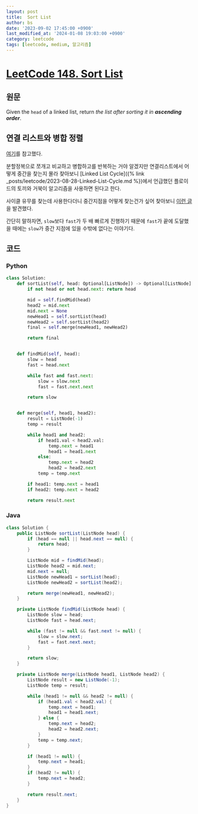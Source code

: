 ```yaml
---
layout: post
title:  Sort List
author: bs
date: '2023-09-02 17:45:00 +0900'
last_modified_at: '2024-01-08 19:03:00 +0900'
category: leetcode
tags: [leetcode, medium, 알고리즘]
---
```


# [LeetCode 148. Sort List](https://leetcode.com/problems/sort-list/)

## 원문
Given the `head` of a linked list, return *the list after sorting it in **ascending order***.

## 연결 리스트와 병합 정렬
[여기](https://www.geeksforgeeks.org/merge-sort-for-linked-list/)를 참고했다.

분할정복으로 쪼개고 비교하고 병합하고를 반복하는 거야 알겠지만 연결리스트에서 어떻게 중간을 찾는지 몰라 찾아보니 [Linked List Cycle]({% link _posts/leetcode/2023-08-28-Linked-List-Cycle.md %})에서 언급했던 플로이드의 토끼와 거북이 알고리즘을 사용하면 된다고 한다.

사이클 유무를 찾는데 사용한다더니 중간지점을 어떻게 찾는건가 싶어 찾아보니 [이런 글](https://dev.to/alisabaj/finding-the-middle-of-a-linked-list-36kp)을 발견했다.

간단히 말하자면, `slow`보다 `fast`가 두 배 빠르게 진행하기 때문에 `fast`가 끝에 도달했을 때에는 `slow`가 중간 지점에 있을 수밖에 없다는 이야기다.

## 코드
### Python
```python
class Solution:
    def sortList(self, head: Optional[ListNode]) -> Optional[ListNode]:
        if not head or not head.next: return head

        mid = self.findMid(head)
        head2 = mid.next
        mid.next = None
        newHead1 = self.sortList(head)
        newHead2 = self.sortList(head2)
        final = self.merge(newHead1, newHead2)

        return final


    def findMid(self, head):
        slow = head
        fast = head.next

        while fast and fast.next:
            slow = slow.next
            fast = fast.next.next

        return slow


    def merge(self, head1, head2):
        result = ListNode(-1)
        temp = result

        while head1 and head2:
            if head1.val < head2.val:
                temp.next = head1
                head1 = head1.next
            else:
                temp.next = head2
                head2 = head2.next
            temp = temp.next

        if head1: temp.next = head1
        if head2: temp.next = head2

        return result.next
```

### Java
```java
class Solution {
    public ListNode sortList(ListNode head) {
        if (head == null || head.next == null) {
            return head;
        }

        ListNode mid = findMid(head);
        ListNode head2 = mid.next;
        mid.next = null;
        ListNode newHead1 = sortList(head);
        ListNode newHead2 = sortList(head2);

        return merge(newHead1, newHead2);
    }

    private ListNode findMid(ListNode head) {
        ListNode slow = head;
        ListNode fast = head.next;

        while (fast != null && fast.next != null) {
            slow = slow.next;
            fast = fast.next.next;
        }

        return slow;
    }

    private ListNode merge(ListNode head1, ListNode head2) {
        ListNode result = new ListNode(-1);
        ListNode temp = result;

        while (head1 != null && head2 != null) {
            if (head1.val < head2.val) {
                temp.next = head1;
                head1 = head1.next;
            } else {
                temp.next = head2;
                head2 = head2.next;
            }
            temp = temp.next;
        }

        if (head1 != null) {
            temp.next = head1;
        }
        if (head2 != null) {
            temp.next = head2;
        }

        return result.next;
    }
}
```